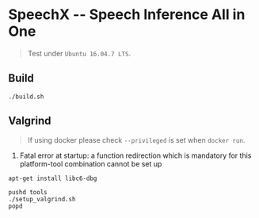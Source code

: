# SpeechX -- Speech Inference All in One

> Test under `Ubuntu 16.04.7 LTS`.

## Build

```
./build.sh
```

## Valgrind

> If using docker please check `--privileged` is set when `docker run`.

1. Fatal error at startup: a function redirection which is mandatory for this platform-tool combination cannot be set up
```
apt-get install libc6-dbg
```

```
pushd tools
./setup_valgrind.sh
popd
```
